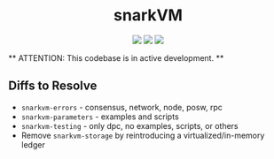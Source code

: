 <h1 align="center">snarkVM</h1>

<p align="center">
    <a href="https://circleci.com/gh/AleoHQ/snarkVM"><img src="https://circleci.com/gh/AleoHQ/snarkVM.svg?style=svg&circle-token=6e9ad6d39d95350544f352d34e0e5c62ef54db26"></a>
    <a href="https://codecov.io/gh/AleoHQ/snarkVM"><img src="https://codecov.io/gh/AleoHQ/snarkVM/branch/master/graph/badge.svg?token=cck8tS9HpO"/></a>
    <a href="https://discord.gg/6WG7Bck"><img src="https://img.shields.io/discord/700454073459015690?logo=discord"/></a>
</p>

** ATTENTION: This codebase is in active development. **

## Diffs to Resolve

- `snarkvm-errors` - consensus, network, node, posw, rpc
- `snarkvm-parameters` - examples and scripts
- `snarkvm-testing` - only dpc, no examples, scripts, or others
- Remove `snarkvm-storage` by reintroducing a virtualized/in-memory ledger
